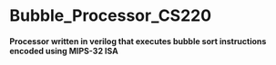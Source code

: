 # Bubble_Processor_CS220
#### Processor written in verilog that executes bubble sort instructions encoded using MIPS-32 ISA
